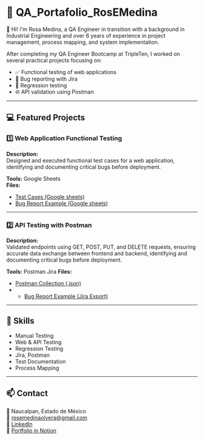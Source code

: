 # 🌸 QA_Portafolio_RosEMedina

👋 Hi! I'm Rosa Medina, a QA Engineer in transition with a background in Industrial Engineering and over 6 years of experience in project management, process mapping, and system implementation.

After completing my QA Engineer Bootcamp at TripleTen, I worked on several practical projects focusing on:
- ✅ Functional testing of web applications
- 🐞 Bug reporting with Jira
- 🔁 Regression testing
- 🌐 API validation using Postman

---

## 💻 Featured Projects

### 1️⃣ Web Application Functional Testing
**Description:**  
Designed and executed functional test cases for a web application, identifying and documenting critical bugs before deployment.

**Tools:**  Google Sheets  
**Files:**  
- [Test Cases (Google sheets)](https://docs.google.com/spreadsheets/d/1U8e9J4ymCZFVZv-rFqM4Vwof3_jAvUfa/edit?usp=sharing&ouid=104278111216633382410&rtpof=true&sd=true)  
- [Bug Report Example (Google sheets)](https://docs.google.com/spreadsheets/d/1U8e9J4ymCZFVZv-rFqM4Vwof3_jAvUfa/edit?usp=sharing&ouid=104278111216633382410&rtpof=true&sd=true)  

---

### 2️⃣ API Testing with Postman  
**Description:**  
Validated endpoints using GET, POST, PUT, and DELETE requests, ensuring accurate data exchange between frontend and backend, identifying and documenting critical bugs before deployment.

**Tools:** Postman Jira
**Files:**  
- [Postman Collection (.json)](https://app.getpostman.com/join-team?invite_code=2ac18ad389d4a91b39d6c687573996d212d4b2295e9176b318328f3bff00f2e5&target_code=3a9aa9a7ca8719bf9e8157cdf4b0536e)
- - [Bug Report Example (Jira Export)](https://rositsmo07.atlassian.net/jira/software/c/projects/S3/issues?jql=project+%3D+%22S3%22+ORDER+BY+created+DESC&atlOrigin=eyJpIjoiNTU0ZWIzYzRlZjVlNDg2YTk0ZjhiNTU5YTZkYTRkNDkiLCJwIjoiaiJ9)  


---

## 🧠 Skills
- Manual Testing  
- Web & API Testing  
- Regression Testing  
- Jira, Postman  
- Test Documentation  
- Process Mapping  

---

## 📫 Contact
📍 Naucalpan, Estado de México  
📧 [rosemedinaolvera@gmail.com](mailto:rosemedinaolvera@gmail.com)  
🔗 [LinkedIn](https://www.linkedin.com/in/rosemedol)  
🔗 [Portfolio in Notion]([https://tu-link-de-notion-aquí](https://likeable-beetle-65f.notion.site/Portafolio-QA-Rosa-E-Medina-dae539ec2a344fe3b415402978d88e65?source=copy_link))

